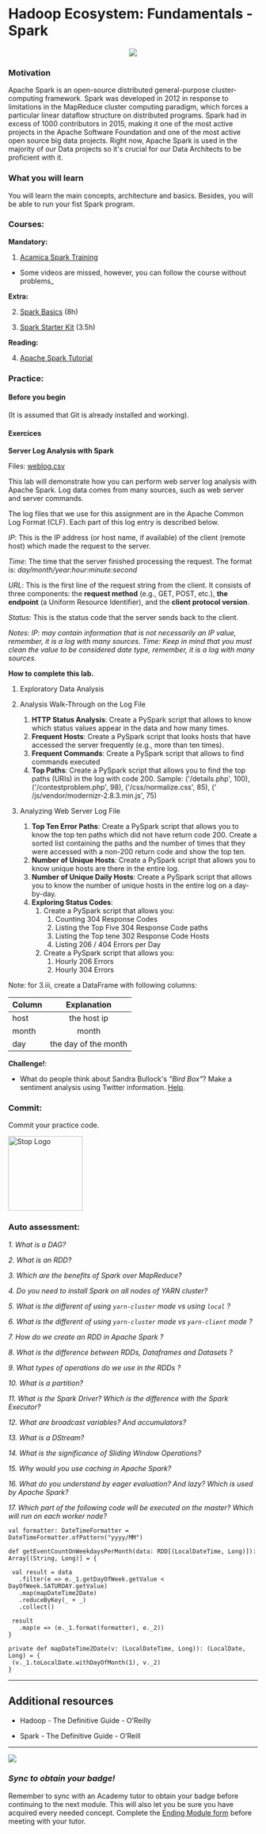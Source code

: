 # Hadoop Ecosystem: Fundamentals - Spark

<p align="center"> 
<img src="../assets/spark.png"> 
</p>

### Motivation ###
Apache Spark is an open-source distributed general-purpose cluster-computing framework. Spark was developed in 2012 in response to limitations in the MapReduce cluster computing paradigm, which forces a particular linear dataflow structure on distributed programs. Spark had in excess of 1000 contributors in 2015, making it one of the most active projects in the Apache Software Foundation and one of the most active open source big data projects.
Right now, Apache Spark is used in the majority of our Data projects so it's crucial for our Data Architects to be proficient with it.

### What you will learn ###

You will learn the main concepts, architecture and basics. Besides, you will be able to run your fist Spark program.

### Courses: ###

**Mandatory:**

1. [Acamica Spark Training](https://globant.acamica.com/cursos/209/)
- Some videos are missed, however, you can follow the course without problems_

**Extra:**

2. [Spark Basics](https://www.udemy.com/spark-basics/) (8h)

3. [Spark Starter Kit](https://www.udemy.com/sparkstarterkit/) (3.5h)

**Reading:**

4. [Apache Spark Tutorial](https://www.datacamp.com/community/tutorials/apache-spark-python)

### Practice: ###

#### Before you begin ####
(It is assumed that Git is already installed and working).

#### Exercices ####

**Server Log Analysis with Spark**

Files: [weblog.csv](exercices/weblog.csv)

This lab will demonstrate how you can perform web server log analysis with Apache Spark.
Log data comes from many sources, such as web server and server commands.

The log files that we use for this assignment are in the Apache Common Log Format (CLF). 
Each part of this log entry is described below.

*IP*: This is the IP address (or host name, if available) of the client (remote host) which made the request to the server. 

*Time*: The time that the server finished processing the request. The format is: *day/month/year:hour:minute:second*

*URL*: This is the first line of the request string from the client. It consists of three components: the **request method** (e.g., GET, POST, etc.), **the endpoint** (a Uniform Resource Identifier), and the **client protocol version**.

*Status*: This is the status code that the server sends back to the client. 

*Notes:
IP: may contain information that is not necessarily an IP value, remember, it is a log with many sources.
Time: Keep in mind that you must clean the value to be considered date type, remember, it is a log with many sources.*

**How to complete this lab.**

1. Exploratory Data Analysis

2. Analysis Walk-Through on the Log File
    1. **HTTP Status Analysis**: Create a PySpark script that allows to know which status values appear in the data and how many times. 
    2. **Frequent Hosts**: Create a PySpark script that looks hosts that have accessed the server frequently (e.g., more than ten times). 
    3. **Frequent Commands**: Create a PySpark script that allows to find commands executed
    4. **Top Paths**: Create a PySpark script that allows you to find  the top paths (URIs) in the log with code 200. 
    Sample:
     ('/details.php', 100),
     ('/contestproblem.php', 98),
     ('/css/normalize.css', 85),
     (' /js/vendor/modernizr-2.8.3.min.js', 75)

3. Analyzing Web Server Log File
    1. **Top Ten Error Paths**: Create a PySpark script that allows you to know the top ten paths which did not have return code 200. Create a sorted list containing the paths and the number of times that they were accessed with a non-200 return code and show the top ten.
    2. **Number of Unique Hosts**: Create a PySpark script that allows you to know unique hosts are there in the entire log.
    3. **Number of Unique Daily Hosts**: Create a PySpark script that allows you to know the number of unique hosts in the entire log on a day-by-day. 
    4. **Exploring Status Codes**: 
        1. Create a PySpark script that allows you: 
            1. Counting 304 Response Codes
            2. Listing the Top Five 304 Response Code paths
            3. Listing the Top tene 302 Response Code Hosts
            4. Listing 206 / 404 Errors per Day
        2. Create a PySpark script that allows you:
            1. Hourly 206 Errors
            2. Hourly 304 Errors

Note: for 3.iii, create a DataFrame with following columns:

| Column        | Explanation           |
| ------------- |:-------------:        |
| host          | the host ip           |
| month         | month                 |
| day           | the day of the month  |

**Challenge!**:

- What do people think about Sandra Bullock's *"Bird Box"*? Make a sentiment analysis using Twitter information. [Help](https://medium.com/@anicolaspp/spark-streaming-and-twitter-sentiment-analysis-c860938d484).

### Commit: ###

Commit your practice code.

<img src="../assets/stop.png" title="Stop Logo" width="150" height="150">

### Auto assessment: ###

*1. What is a DAG?*

*2. What is an RDD?*

*3. Which are the benefits of Spark over MapReduce?*

*4. Do you need to install Spark on all nodes of YARN cluster?*

*5. What is the different of using `yarn-cluster` mode vs using `local` ?*

*6. What is the different of using `yarn-cluster` mode vs `yarn-client` mode ?*

*7. How do we create an RDD in Apache Spark ?*

*8. What is the difference between RDDs, Dataframes and Datasets ?*

*9. What types of operations do we use in the RDDs ?*

*10. What is a partition?*

*11. What is the Spark Driver? Which is the difference with the Spark Executor?*

*12. What are broadcast variables? And accumulators?*

*13. What is a DStream?*

*14. What is the significance of Sliding Window Operations?*

*15. Why would you use caching in Apache Spark?*

*16. What do you understand by eager evaluation? And lazy? Which is used by Apache Spark?*

*17. Which part of the following code will be executed on the master? Which will run on each worker node?*
```
val formatter: DateTimeFormatter = DateTimeFormatter.ofPattern("yyyy/MM")

def getEventCountOnWeekdaysPerMonth(data: RDD[(LocalDateTime, Long)]): Array[(String, Long)] = {

 val result = data
   .filter(e => e._1.getDayOfWeek.getValue < DayOfWeek.SATURDAY.getValue)
   .map(mapDateTime2Date)
   .reduceByKey(_ + _)
   .collect()

 result
   .map(e => (e._1.format(formatter), e._2))
}

private def mapDateTime2Date(v: (LocalDateTime, Long)): (LocalDate, Long) = {
 (v._1.toLocalDate.withDayOfMonth(1), v._2)
}
```

---

## Additional resources

- Hadoop - The Definitive Guide - O’Reilly

- Spark - The Definitive Guide - O’Reill

---

<img src="../assets/get_badge.png"> 

### *Sync to obtain your badge!*
 
Remember to sync with an Academy tutor to obtain your badge before continuing to the next module. This will also let you be sure you have acquired every needed concept. Complete the [Ending Module form](https://forms.gle/ukvWjKtoFYx4Kn8q7) before meeting with your tutor.